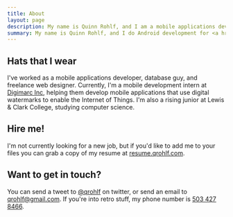 ```yaml
---
title: About
layout: page
description: My name is Quinn Rohlf, and I am a mobile applications developer, web designer, and student. I like to build interesting things and solve hard problems.
summary: My name is Quinn Rohlf, and I do Android development for <a href="http://www.digimarc.com/">Digimarc</a> in Portland, Oregon.
---
```

## Hats that I wear
I've worked as a mobile applications developer, database guy, and freelance web designer. Currently, I'm a mobile development intern at [Digimarc Inc](http://www.digimarc.com/), helping them develop mobile applications that use digital watermarks to enable the Internet of Things. I'm also a rising junior at Lewis & Clark College, studying computer science. 

## Hire me!
I'm not currently looking for a new job, but if you'd like to add me to your files you can grab a copy of my resume at [resume.qrohlf.com](http://resume.qrohlf.com/).

## Want to get in touch?
You can send a tweet to [@qrohlf](https://twitter.com/qrohlf) on twitter, or send an email to [qrohlf@gmail.com](mailto:qrohlf@gmail.com). If you're into retro stuff, my phone number is [503 427 8466](tel:+15034278466).